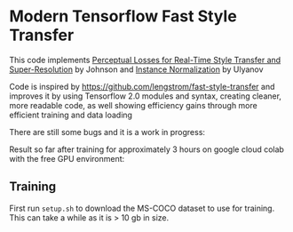 # Modern Tensorflow Fast Style Transfer

This code implements [Perceptual Losses for Real-Time Style Transfer and Super-Resolution](https://arxiv.org/abs/1508.06576) by Johnson and [Instance Normalization](https://arxiv.org/abs/1607.08022) by Ulyanov

Code is inspired by https://github.com/lengstrom/fast-style-transfer and improves it by using Tensorflow 2.0 modules and syntax, creating cleaner, more readable code, as well showing efficiency gains through more efficient training and data loading

There are still some bugs and it is a work in progress:

Result so far after training for approximately 3 hours on google cloud colab with the free GPU environment:

## Training

First run `setup.sh` to download the MS-COCO dataset to use for training. This can take a while as it is > 10 gb in size.
